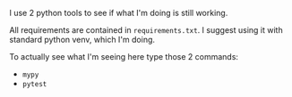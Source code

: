I use 2 python tools to see if what I'm doing is still working.

All requirements are contained in `requirements.txt`. I suggest using it with standard python venv, which I'm doing.

To actually see what I'm seeing here type those 2 commands:
- `mypy`
- `pytest`
